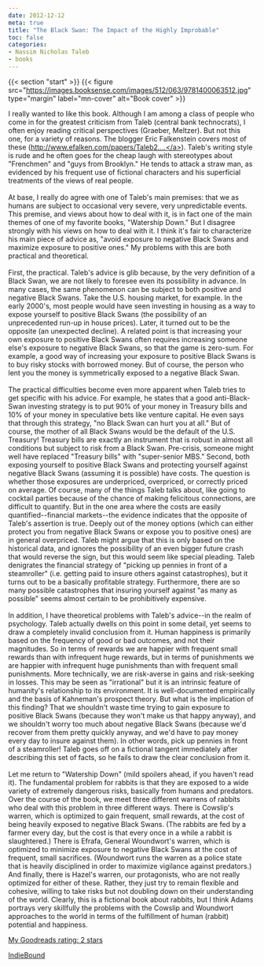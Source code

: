 ```yaml
---
date: 2012-12-12
meta: true
title: "The Black Swan: The Impact of the Highly Improbable"
toc: false
categories:
- Nassim Nicholas Taleb
- books
---
```


{{< section "start" >}}
{{< figure src="https://images.booksense.com/images/512/063/9781400063512.jpg" type="margin" label="mn-cover" alt="Book cover" >}}

I really wanted to like this book. Although I am among a class of people who come in for the greatest criticism from Taleb (central bank technocrats), I often enjoy reading critical perspectives (Graeber, Meltzer). But not this one, for a variety of reasons. The blogger Eric Falkenstein covers most of these (<a target="_blank" href="http://www.efalken.com/papers/Taleb2.html" rel="nofollow noopener">http://www.efalken.com/papers/Taleb2....</a>). Taleb's writing style is rude and he often goes for the cheap laugh with stereotypes about "Frenchmen" and "guys from Brooklyn." He tends to attack a straw man, as evidenced by his frequent use of fictional characters and his superficial treatments of the views of real people.<br /><br />At base, I really do agree with one of Taleb's main premises: that we as humans are subject to occasional very severe, very unpredictable events. This premise, and views about how to deal with it, is in fact one of the main themes of one of my favorite books, "Watership Down." But I disagree strongly with his views on how to deal with it. I think it's fair to characterize his main piece of advice as, "avoid exposure to negative Black Swans and maximize exposure to positive ones." My problems with this are both practical and theoretical.<br /><br />First, the practical. Taleb's advice is glib because, by the very definition of a Black Swan, we are not likely to foresee even its possibility in advance. In many cases, the same phenomenon can be subject to both positive and negative Black Swans. Take the U.S. housing market, for example. In the early 2000's, most people would have seen investing in housing as a way to expose yourself to positive Black Swans (the possibility of an unprecedented run-up in house prices). Later, it turned out to be the opposite (an unexpected decline). A related point is that increasing your own exposure to positive Black Swans often requires increasing someone else's exposure to negative Black Swans, so that the game is zero-sum. For example, a good way of increasing your exposure to positive Black Swans is to buy risky stocks with borrowed money. But of course, the person who lent you the money is symmetrically exposed to a negative Black Swan.<br /><br />The practical difficulties become even more apparent when Taleb tries to get specific with his advice. For example, he states that a good anti-Black-Swan investing strategy is to put 90% of your money in Treasury bills and 10% of your money in speculative bets like venture capital. He even says that through this strategy, "no Black Swan can hurt you at all." But of course, the mother of all Black Swans would be the default of the U.S. Treasury! Treasury bills are exactly an instrument that is robust in almost all conditions but subject to risk from a Black Swan. Pre-crisis, someone might well have replaced "Treasury bills" with "super-senior MBS." Second, both exposing yourself to positive Black Swans and protecting yourself against negative Black Swans (assuming it is possible) have costs. The question is whether those exposures are underpriced, overpriced, or correctly priced on average. Of course, many of the things Taleb talks about, like going to cocktail parties because of the chance of making felicitous connections, are difficult to quantify. But in the one area where the costs are easily quantified--financial markets--the evidence indicates that the opposite of Taleb's assertion is true. Deeply out of the money options (which can either protect you from negative Black Swans or expose you to positive ones) are in general overpriced. Taleb might argue that this is only based on the historical data, and ignores the possibility of an even bigger future crash that would reverse the sign, but this would seem like special pleading. Taleb denigrates the financial strategy of "picking up pennies in front of a steamroller" (i.e. getting paid to insure others against catastrophes), but it turns out to be a basically profitable strategy. Furthermore, there are so many possible catastrophes that insuring yourself against "as many as possible" seems almost certain to be prohibitively expensive.<br /><br />In addition, I have theoretical problems with Taleb's advice--in the realm of psychology. Taleb actually dwells on this point in some detail, yet seems to draw a completely invalid conclusion from it. Human happiness is primarily based on the frequency of good or bad outcomes, and not their magnitudes. So in terms of rewards we are happier with frequent small rewards than with infrequent huge rewards, but in terms of punishments we are happier with infrequent huge punishments than with frequent small punishments. More technically, we are risk-averse in gains and risk-seeking in losses. This may be seen as "irrational" but it is an intrinsic feature of humanity's relationship to its environment. It is well-documented empirically and the basis of Kahneman's prospect theory. But what is the implication of this finding? That we shouldn't waste time trying to gain exposure to positive Black Swans (because they won't make us that happy anyway), and we shouldn't worry too much about negative Black Swans (because we'd recover from them pretty quickly anyway, and we'd have to pay money every day to insure against them). In other words, pick up pennies in front of a steamroller! Taleb goes off on a fictional tangent immediately after describing this set of facts, so he fails to draw the clear conclusion from it.<br /><br />Let me return to "Watership Down" (mild spoilers ahead, if you haven't read it). The fundamental problem for rabbits is that they are exposed to a wide variety of extremely dangerous risks, basically from humans and predators. Over the course of the book, we meet three different warrens of rabbits who deal with this problem in three different ways. There is Cowslip's warren, which is optimized to gain frequent, small rewards, at the cost of being heavily exposed to negative Black Swans. (The rabbits are fed by a farmer every day, but the cost is that every once in a while a rabbit is slaughtered.) There is Efrafa, General Woundwort's warren, which is optimized to minimize exposure to negative Black Swans at the cost of frequent, small sacrifices. (Woundwort runs the warren as a police state that is heavily disciplined in order to maximize vigilance against predators.) And finally, there is Hazel's warren, our protagonists, who are not really optimized for either of these. Rather, they just try to remain flexible and cohesive, willing to take risks but not doubling down on their understanding of the world. Clearly, this is a fictional book about rabbits, but I think Adams portrays very skillfully the problems with the Cowslip and Woundwort approaches to the world in terms of the fulfillment of human (rabbit) potential and happiness.

[My Goodreads rating: 2 stars](https://www.goodreads.com/review/show/466896771)  

[IndieBound](https://www.indiebound.org/book/9781400063512)
